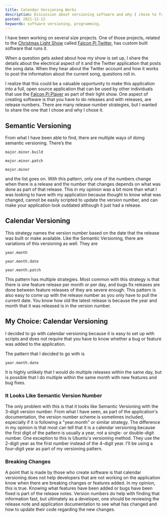 ```yaml
---
title: Calendar Versioning Works
description: Discussion about versioning software and why I chose to follow calendar versioning
posted: 2021-12-12
keywords: software versioning, programming, 
---
```


I have been working on several size projects. One of those projects, related to the 
[Christmas Light Show](/projects/Christmas-light-show) called 
[Falcon Pi Twitter](/projects/falcon-pi-twitter), has custom built software that runs it. 

When a question gets asked about how my show is set up, I share the details about the electrical aspect 
of it and the Twitter application that posts the song data. When they hear about the Twitter account and 
how it works to post the information about the current song, questions roll in.

I realize that this could be a valuable opportunity to make this application into a full, open source
application that can be used by other individuals that use the 
<a href="https://github.com/FalconChristmas/fpp" target="_blank">Falcon Pi Player</a> as part of their 
light show.  One aspect of creating software is that you have to do releases and with releases, are 
release numbers. There are many release number strategies, but I wanted to share the one that I chose 
and why I chose it. 

## Semantic Versioning

From what I have been able to find, there are multiple ways of doing semantic versioning. There’s the 

```
major.minor.build
```

```
major.minor.patch
```

```
major.minor
```

and the list goes on. With this pattern, only one of the numbers change when there is a release and the 
number that changes depends on what was done as part of that release. This in my opinion was a bit 
more than what I was looking to have with my application because thought to know what was changed, 
cannot be easily scripted to update the version number, and can make your application look outdated 
although it just had a release. 

## Calendar Versioning 

This strategy names the version number based on the date that the release was built or make available. 
Like the Semantic Versioning, there are variations of this versioning as well. They are 

```
year.month
```

```
year.month.date
```

```
year.month.patch
```

This pattern has multiple strategies. Most common with this strategy is that there is one feature release 
per month or per day, and bugs fix releases are done between feature releases of they are severe enough. 
This pattern is also easy to come up with the release number as you only have to pull the current date. 
You know how old the latest release is because the year and month that it was released is in the version 
number. 

## My Choice: Calendar Versioning 

I decided to go with calendar versioning because it is easy to set up with scripts and does not require 
that you have to know whether a bug or feature was added to the application. 

The pattern that I decided to go with is 

```
year.month.date
```

It is highly unlikely that I would do multiple releases within the same day, but is possible that I do 
multiple within the same month with new features and bug fixes. 

### It Looks Like Semantic Version Number 

The only problem with this is that it 
looks like Semantic Versioning with the 3-digit version number. From what I have seen, as part 
of the application's documentation, the version number scheme is sometimes included, especially if it is 
following a "year.month" or similar strategy. The difference in my opinion is that most can tell that it is 
a calendar versioning because the first digit of the pattern is usually a year,
not a single- or double-digit number. One exception to this is Ubuntu's versioning method. They use the
2-digit year as the first number instead of the 4-digit year. I'll be using a four-digit year 
as part of my versioning pattern.

### Breaking Changes

A point that is made by those who create software is that calendar versioning does not help developers 
that are not working on the application know when there are breaking changes or features added. In my
opinion, this is true. Knowing what features have been added or bugs have been fixed is part of the 
release notes. Version numbers do help with finding that information fast, but ultimately as a developer, 
one should be reviewing the release note and application documentation to see what has changed and how 
to update their code regarding the new changes.
